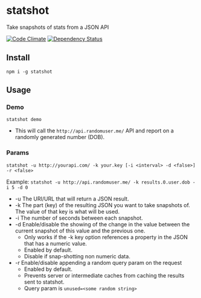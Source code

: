 # statshot
Take snapshots of stats from a JSON API

[![Code Climate](https://codeclimate.com/github/guyellis/statshot/badges/gpa.svg)](https://codeclimate.com/github/guyellis/statshot)
[![Dependency Status](https://david-dm.org/guyellis/statshot.svg)](https://david-dm.org/guyellis/statshot)

## Install

`npm i -g statshot`

## Usage

### Demo

`statshot demo`
* This will call the `http://api.randomuser.me/` API and report on a randomly generated number (DOB).

### Params

`statshot -u http://yourapi.com/ -k your.key [-i <interval> -d <false>] -r <false>`

Example: `statshot -u http://api.randomuser.me/ -k results.0.user.dob -i 5 -d 0`

* -u The URI/URL that will return a JSON result.
* -k The part (key) of the resulting JSON you want to take snapshots of. The value of that key is what will be used.
* -i The number of seconds between each snapshot.
* -d Enable/disable the showing of the change in the value between the current snapshot of this value and the previous one.
  * Only works if the -k key option references a property in the JSON that has a numeric value.
  * Enabled by default.
  * Disable if snap-shotting non numeric data.
* -r Enable/disable appending a random query param on the request
  * Enabled by default.
  * Prevents server or intermediate caches from caching the results sent to statshot.
  * Query param is `unused=<some random string>`
  
